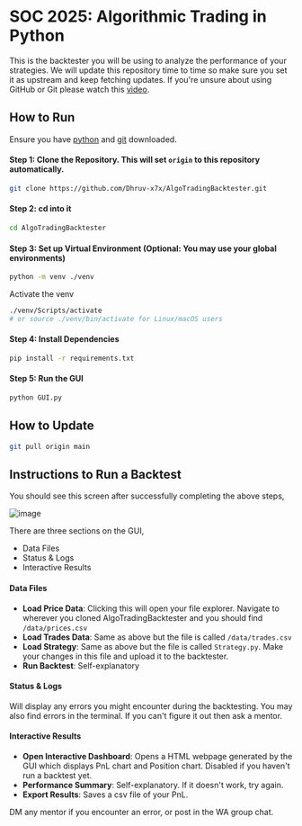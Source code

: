 # SOC 2025: Algorithmic Trading in Python

This is the backtester you will be using to analyze the performance of your strategies. We will update this repository time to time so make sure you set it as upstream and keep fetching updates. 
If you're unsure about using GitHub or Git please watch this [video](https://www.youtube.com/watch?v=vA5TTz6BXhY&ab_channel=TraversyMedia). 

## How to Run

Ensure you have [python](https://www.python.org/downloads/) and [git](https://git-scm.com/downloads) downloaded.

#### Step 1: Clone the Repository. This will set `origin` to this repository automatically. 
```bash
git clone https://github.com/Dhruv-x7x/AlgoTradingBacktester.git
```

#### Step 2: cd into it
```bash
cd AlgoTradingBacktester
```

#### Step 3: Set up Virtual Environment (Optional: You may use your global environments)
```bash
python -m venv ./venv
```
Activate the venv
```bash
./venv/Scripts/activate
# or source ./venv/bin/activate for Linux/macOS users
```

#### Step 4: Install Dependencies
```bash
pip install -r requirements.txt
```

#### Step 5: Run the GUI
```bash
python GUI.py
```

## How to Update
```bash
git pull origin main
```

## Instructions to Run a Backtest

You should see this screen after successfully completing the above steps,

![image](https://github.com/user-attachments/assets/30a35287-158b-4981-bf29-f7124c407259)

There are three sections on the GUI, 
- Data Files
- Status & Logs
- Interactive Results

#### Data Files

- **Load Price Data**: Clicking this will open your file explorer. Navigate to wherever you cloned AlgoTradingBacktester and you should find `/data/prices.csv`
- **Load Trades Data**: Same as above but the file is called `/data/trades.csv`
- **Load Strategy**: Same as above but the file is called `Strategy.py`. Make your changes in this file and upload it to the backtester.
- **Run Backtest**: Self-explanatory

#### Status & Logs
Will display any errors you might encounter during the backtesting. You may also find errors in the terminal. If you can't figure it out then ask a mentor.

#### Interactive Results

- **Open Interactive Dashboard**: Opens a HTML webpage generated by the GUI which displays PnL chart and Position chart. Disabled if you haven't run a backtest yet.
- **Performance Summary**: Self-explanatory. If it doesn't work, try again.
- **Export Results**: Saves a csv file of your PnL.

DM any mentor if you encounter an error, or post in the WA group chat.
